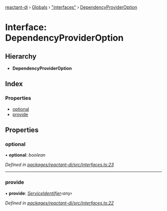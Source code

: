 [reactant-di](../README.md) › [Globals](../globals.md) › ["interfaces"](../modules/_interfaces_.md) › [DependencyProviderOption](_interfaces_.dependencyprovideroption.md)

# Interface: DependencyProviderOption

## Hierarchy

* **DependencyProviderOption**

## Index

### Properties

* [optional](_interfaces_.dependencyprovideroption.md#optional)
* [provide](_interfaces_.dependencyprovideroption.md#provide)

## Properties

###  optional

• **optional**: *boolean*

*Defined in [packages/reactant-di/src/interfaces.ts:23](https://github.com/unadlib/reactant/blob/ecdc150/packages/reactant-di/src/interfaces.ts#L23)*

___

###  provide

• **provide**: *[ServiceIdentifier](../modules/_interfaces_.md#serviceidentifier)‹any›*

*Defined in [packages/reactant-di/src/interfaces.ts:22](https://github.com/unadlib/reactant/blob/ecdc150/packages/reactant-di/src/interfaces.ts#L22)*
